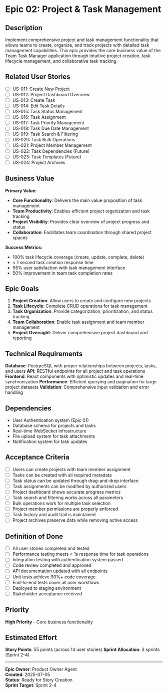 # Epic 02: Project & Task Management

## Description

Implement comprehensive project and task management functionality that allows teams to create, organize, and track projects with detailed task management capabilities. This epic provides the core business value of the Team Task Manager application through intuitive project creation, task lifecycle management, and collaborative task tracking.

## Related User Stories

- [ ] US-011: Create New Project
- [ ] US-012: Project Dashboard Overview
- [ ] US-013: Create Task
- [ ] US-014: Edit Task Details
- [ ] US-015: Task Status Management
- [ ] US-016: Task Assignment
- [ ] US-017: Task Priority Management
- [ ] US-018: Task Due Date Management
- [ ] US-019: Task Search & Filtering
- [ ] US-020: Task Bulk Operations
- [ ] US-021: Project Member Management
- [ ] US-022: Task Dependencies (Future)
- [ ] US-023: Task Templates (Future)
- [ ] US-024: Project Archives

## Business Value

**Primary Value:**
- **Core Functionality**: Delivers the main value proposition of task management
- **Team Productivity**: Enables efficient project organization and task tracking
- **Project Visibility**: Provides clear overview of project progress and status
- **Collaboration**: Facilitates team coordination through shared project spaces

**Success Metrics:**
- 100% task lifecycle coverage (create, update, complete, delete)
- < 1 second task creation response time
- 95% user satisfaction with task management interface
- 50% improvement in team task completion rates

## Epic Goals

1. **Project Creation**: Allow users to create and configure new projects
2. **Task Lifecycle**: Complete CRUD operations for task management
3. **Task Organization**: Provide categorization, prioritization, and status tracking
4. **Team Collaboration**: Enable task assignment and team member management
5. **Project Oversight**: Deliver comprehensive project dashboard and reporting

## Technical Requirements

**Database**: PostgreSQL with proper relationships between projects, tasks, and users
**API**: RESTful endpoints for all project and task operations
**Frontend**: React components with optimistic updates and real-time synchronization
**Performance**: Efficient querying and pagination for large project datasets
**Validation**: Comprehensive input validation and error handling

## Dependencies

- User Authentication system (Epic 01)
- Database schema for projects and tasks
- Real-time WebSocket infrastructure
- File upload system for task attachments
- Notification system for task updates

## Acceptance Criteria

- [ ] Users can create projects with team member assignment
- [ ] Tasks can be created with all required metadata
- [ ] Task status can be updated through drag-and-drop interface
- [ ] Task assignments can be modified by authorized users
- [ ] Project dashboard shows accurate progress metrics
- [ ] Task search and filtering works across all parameters
- [ ] Bulk operations work for multiple task selection
- [ ] Project member permissions are properly enforced
- [ ] Task history and audit trail is maintained
- [ ] Project archives preserve data while removing active access

## Definition of Done

- [ ] All user stories completed and tested
- [ ] Performance testing meets < 1s response time for task operations
- [ ] Integration testing with authentication system passed
- [ ] Code review completed and approved
- [ ] API documentation updated with all endpoints
- [ ] Unit tests achieve 90%+ code coverage
- [ ] End-to-end tests cover all user workflows
- [ ] Deployed to staging environment
- [ ] Stakeholder acceptance received

## Priority

**High Priority** - Core business functionality

## Estimated Effort

**Story Points**: 55 points (across 14 user stories)
**Sprint Allocation**: 3 sprints (Sprint 2-4)

---

**Epic Owner**: Product Owner Agent  
**Created**: 2025-07-05  
**Status**: Ready for Story Creation  
**Sprint Target**: Sprint 2-4 